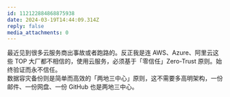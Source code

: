 ```yaml
---
id: 112122884868875938
date: 2024-03-19T14:44:09.314Z
reply: false
media_attachments: 0
---
```


最近见到很多云服务商出事故或者跑路的。反正我是连 AWS、Azure、阿里云这些 TOP 大厂都不相信的，使用云服务，必须基于「零信任」Zero-Trust 原则。始终验证而永不信任。  
数据容灾备份则是简单而高效的「两地三中心」原则，这不需要多高明架构，一份邮件、一份网盘、一份 GitHub 也是两地三中心。

